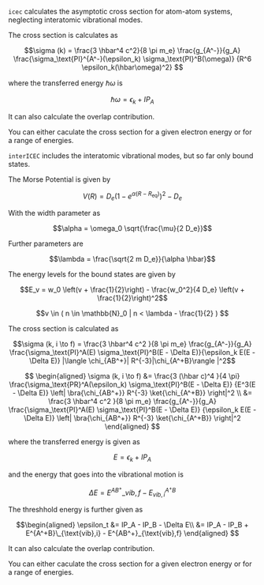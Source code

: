 `icec` calculates the asymptotic cross section for atom-atom systems, neglecting interatomic vibrational modes.

The cross section is calculates as

$$\sigma (k) = 
     \frac{3 \hbar^4 c^2}{8 \pi m_e} 
     \frac{g_{A^-}}{g_A} 
     \frac{\sigma_\text{PI}^{A^-}(\epsilon_k) \sigma_\text{PI}^B(\omega)}
         {R^6 \epsilon_k(\hbar\omega)^2}
$$

where the transferred energy $\hbar\omega$ is

$$\hbar\omega = \epsilon_k + IP_{A}$$

It can also calculate the overlap contribution.

You can either caculate the cross section for a given electron energy or for a range of energies.

`interICEC` includes the interatomic vibrational modes, but so far only bound states.

The Morse Potential is given by

$$V(R) = D_e \left( 1 - e^{\alpha (R-R_\text{eq})}\right)^2 - D_e$$

With the width parameter as

$$\alpha = \omega_0 \sqrt{\frac{\mu}{2 D_e}}$$

Further parameters are 

$$\lambda = \frac{\sqrt{2 m D_e}}{\alpha \hbar}$$

The energy levels for the bound states are given by

$$E_v = w_0 \left(v + \frac{1}{2}\right) - \frac{w_0^2}{4 D_e} \left(v + \frac{1}{2}\right)^2$$

$$v \in ( n \in \mathbb{N}_0 |  n < \lambda - \frac{1}{2} ) $$

The cross section is calculated as

$$\sigma (k, i \to f) 
     = \frac{3 \hbar^4 c^2 }{8 \pi m_e} 
     \frac{g_{A^-}}{g_A} 
     \frac{\sigma_\text{PI}^A(E) \sigma_\text{PI}^B(E - \Delta E)}{\epsilon_k E(E - \Delta E)} 
     |\langle \chi_{AB^+}| R^{-3}|\chi_{A^+B}\rangle 
     |^2$$

 
$$ \begin{aligned}
     \sigma (k, i \to f) 
     &= \frac{3 (\hbar c)^4 }{4 \pi} 
     \frac{\sigma_\text{PR}^A(\epsilon_k) \sigma_\text{PI}^B(E - \Delta E)}
         {E^3(E - \Delta E)} 
     \left|    
     \bra{\chi_{AB^+}} R^{-3} \ket{\chi_{A^+B}} 
     \right|^2 \\
     &= \frac{3 \hbar^4 c^2 }{8 \pi m_e} 
     \frac{g_{A^-}}{g_A} 
     \frac{\sigma_\text{PI}^A(E)  \sigma_\text{PI}^B(E - \Delta E)}
         {\epsilon_k E(E - \Delta E)} 
     \left|    
     \bra{\chi_{AB^+}} R^{-3} \ket{\chi_{A^+B}} 
     \right|^2
 \end{aligned} $$
     
where the transferred energy is given as

$$E = \epsilon_k + IP_{A}$$

and the energy that goes into the vibrational motion is

$$ \Delta E = E^{AB^+}\_{vib,f} - E^{A^+B}_{vib,i} $$

The threshhold energy is further given as

$$\begin{aligned}
\epsilon_t &= IP_A - IP_B - \Delta E\\
&= IP_A - IP_B + E^{A^+B}\_{\text{vib},i} - E^{AB^+}_{\text{vib},f} 
\end{aligned} $$

It can also calculate the overlap contribution.

You can either caculate the cross section for a given electron energy or for a range of energies.
